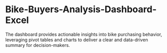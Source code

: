 # Bike-Buyers-Analysis-Dashboard-Excel
The dashboard provides actionable insights into bike purchasing behavior, leveraging pivot tables and charts to deliver a clear and data-driven summary for decision-makers.
